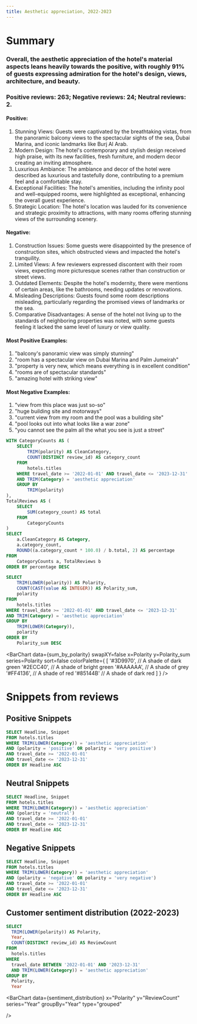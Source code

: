 ```yaml
---
title: Aesthetic appreciation, 2022-2023
---
```


# Summary
### Overall, the aesthetic appreciation of the hotel's material aspects leans heavily towards the positive, with roughly 91% of guests expressing admiration for the hotel's design, views, architecture, and beauty. 
### Positive reviews: 263; Negative reviews: 24; Neutral reviews: 2.

 

#### Positive:

1. Stunning Views: Guests were captivated by the breathtaking vistas, from the panoramic balcony views
to the spectacular sights of the sea, Dubai Marina, and iconic landmarks like Burj Al Arab.
2. Modern Design: The hotel's contemporary and stylish design received high praise, with its new
facilities, fresh furniture, and modern decor creating an inviting atmosphere.
3. Luxurious Ambiance: The ambiance and decor of the hotel were described as luxurious and tastefully
done, contributing to a premium feel and a comfortable stay.
4. Exceptional Facilities: The hotel's amenities, including the infinity pool and well-equipped rooms, were
highlighted as exceptional, enhancing the overall guest experience.
5. Strategic Location: The hotel's location was lauded for its convenience and strategic proximity to
attractions, with many rooms offering stunning views of the surrounding scenery.

#### Negative:

1. Construction Issues: Some guests were disappointed by the presence of construction sites, which
obstructed views and impacted the hotel's tranquility.
2. Limited Views: A few reviewers expressed discontent with their room views, expecting more
picturesque scenes rather than construction or street views.
3. Outdated Elements: Despite the hotel's modernity, there were mentions of certain areas, like the
bathrooms, needing updates or renovations.
4. Misleading Descriptions: Guests found some room descriptions misleading, particularly regarding the
promised views of landmarks or the sea.
5. Comparative Disadvantages: A sense of the hotel not living up to the standards of neighboring
properties was noted, with some guests feeling it lacked the same level of luxury or view quality.

#### Most Positive Examples:

1. "balcony's panoramic view was simply stunning"
2. "room has a spectacular view on Dubai Marina and Palm Jumeirah"
3. "property is very new, which means everything is in excellent condition"
4. "rooms are of spectacular standards"
5. "amazing hotel with striking view"

 

#### Most Negative Examples:

1. "view from this place was just so-so"
2. "huge building site and motorways"
3. "current view from my room and the pool was a building site"
4. "pool looks out into what looks like a war zone"
5. "you cannot see the palm all the what you see is just a street"


```sql polarity_proportions
WITH CategoryCounts AS (
    SELECT
        TRIM(polarity) AS CleanCategory,
        COUNT(DISTINCT review_id) AS category_count
    FROM
        hotels.titles
    WHERE travel_date >= '2022-01-01' AND travel_date <= '2023-12-31'
    AND TRIM(Category) = 'aesthetic appreciation'
    GROUP BY
        TRIM(polarity)
),
TotalReviews AS (
    SELECT
        SUM(category_count) AS total
    FROM
        CategoryCounts
)
SELECT
    a.CleanCategory AS Category,
    a.category_count,
    ROUND((a.category_count * 100.0) / b.total, 2) AS percentage
FROM
    CategoryCounts a, TotalReviews b
ORDER BY percentage DESC
```

```sql sum_by_polarity
SELECT
    TRIM(LOWER(polarity)) AS Polarity,
    COUNT(CAST(value AS INTEGER)) AS Polarity_sum,
    polarity
FROM
    hotels.titles
WHERE travel_date >= '2022-01-01' AND travel_date <= '2023-12-31'
AND TRIM(Category) = 'aesthetic appreciation'
GROUP BY
    TRIM(LOWER(Category)),
    polarity
ORDER BY
    Polarity_sum DESC
```

<BarChart 
    data={sum_by_polarity} 
    swapXY=false
    x=Polarity
    y=Polarity_sum 
    series=Polarity
    sort=false
    colorPalette={
        [
        '#3D9970',  // A shade of dark green
        '#2ECC40',      // A shade of bright green
        '#AAAAAA',       // A shade of grey
        '#FF4136',      // A shade of red
        '#85144B'  // A shade of dark red
        ]
    }
/>





# Snippets from reviews

## Positive Snippets
```sql positive_snippets
SELECT Headline, Snippet
FROM hotels.titles
WHERE TRIM(LOWER(Category)) = 'aesthetic appreciation'
AND (polarity = 'positive' OR polarity = 'very positive')
AND travel_date >= '2022-01-01' 
AND travel_date <= '2023-12-31'
ORDER BY Headline ASC
```

<DataTable data="{positive_snippets}" search="true" rows=15 rowShading=true/>

## Neutral Snippets

```sql neutral_snippets
SELECT Headline, Snippet
FROM hotels.titles
WHERE TRIM(LOWER(Category)) = 'aesthetic appreciation'
AND (polarity = 'neutral')
AND travel_date >= '2022-01-01' 
AND travel_date <= '2023-12-31'
ORDER BY Headline ASC
```

<DataTable data="{neutral_snippets}" search="true" rows=15 rowShading=true/>

## Negative Snippets

```sql negative_snippets
SELECT Headline, Snippet
FROM hotels.titles
WHERE TRIM(LOWER(Category)) = 'aesthetic appreciation'
AND (polarity = 'negative' OR polarity = 'very negative')
AND travel_date >= '2022-01-01' 
AND travel_date <= '2023-12-31'
ORDER BY Headline ASC
```

<DataTable data="{negative_snippets}" search="true" rows=15 rowShading=true/>


## Customer sentiment distribution (2022-2023)

```sql sentiment_distribution
SELECT
  TRIM(LOWER(polarity)) AS Polarity,
  Year,
  COUNT(DISTINCT review_id) AS ReviewCount
FROM
  hotels.titles
WHERE
  travel_date BETWEEN '2022-01-01' AND '2023-12-31'
  AND TRIM(LOWER(Category)) = 'aesthetic appreciation'
GROUP BY
  Polarity,
  Year

```

<BarChart 
    data={sentiment_distribution} 
    x="Polarity" 
    y="ReviewCount"
    series="Year" 
    groupBy="Year" 
    type="grouped"
    
/>